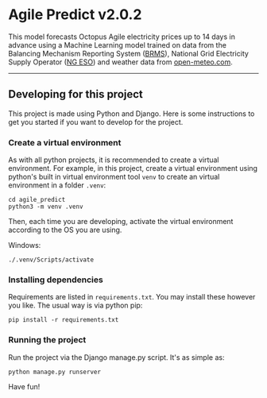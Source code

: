 # Agile Predict v2.0.2

This model forecasts Octopus Agile electricity prices up to 14 days in advance using a Machine Learning model trained
on data from the Balancing Mechanism Reporting System (<a href="https://bmrs.elexon.co.uk/">BRMS</a>), National Grid
Electricity Supply Operator (<a href="https://www.nationalgrideso.com/data-portal">NG ESO</a>) and weather data from
<a href="https://open-meteo.com"> open-meteo.com</a>.<p>

---

## Developing for this project

This project is made using Python and Django. Here is some instructions to get you started if you want to develop for the project.

### Create a virtual environment

As with all python projects, it is recommended to create a virtual environment. For example, in this project, create a virtual environment using python's built in virtual environment tool `venv` to create an virtual environment in a folder `.venv`:

```
cd agile_predict
python3 -m venv .venv
```

Then, each time you are developing, activate the virtual environment according to the OS you are using.

Windows:

```
./.venv/Scripts/activate
```

### Installing dependencies

Requirements are listed in `requirements.txt`. You may install these however you like. The usual way is via python pip:

```
pip install -r requirements.txt
```

### Running the project

Run the project via the Django manage.py script. It's as simple as:

```
python manage.py runserver
```

Have fun!
